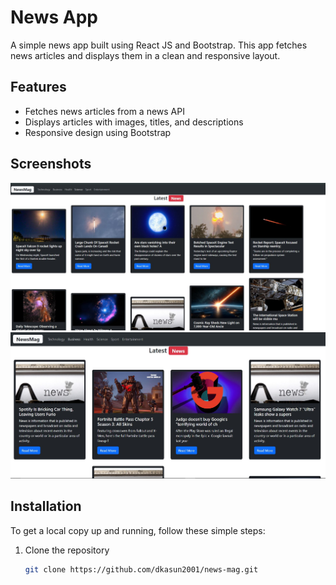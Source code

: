 # News App

A simple news app built using React JS and Bootstrap. This app fetches news articles and displays them in a clean and responsive layout.

## Features

- Fetches news articles from a news API
- Displays articles with images, titles, and descriptions
- Responsive design using Bootstrap

## Screenshots

![Screenshot 1](https://github.com/dkasun2001/news-mag/blob/main/screenshot1.JPG)
![Screenshot 2](https://github.com/dkasun2001/news-mag/blob/main/screenshot2.JPG)

## Installation

To get a local copy up and running, follow these simple steps:

1. Clone the repository
   ```bash
   git clone https://github.com/dkasun2001/news-mag.git
